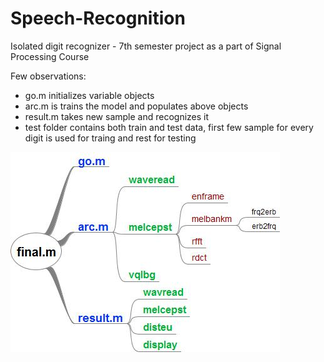 # Speech-Recognition
Isolated digit recognizer - 7th semester project as a part of Signal Processing Course

Few observations:
* go.m initializes variable objects
* arc.m is trains the model and populates above objects
* result.m takes new sample and recognizes it
* test folder contains both train and test data, first few sample for every digit is used for traing and rest for testing


![alt text](https://raw.githubusercontent.com/arcarchit/Speech-Recognition/master/algos.jpeg)

